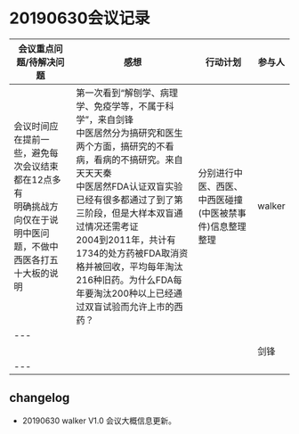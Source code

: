 # 20190630会议记录

| 会议重点问题/待解决问题 | 感想 | 行动计划 | 参与人 |
| ---- | ---- | ---- | ---- |
| 会议时间应在提前一些，避免每次会议结束都在12点多有<br>明确挑战方向仅在于说明中医问题，不做中西医各打五十大板的说明 | 第一次看到“解刨学、病理学、免疫学等，不属于科学”，来自剑锋<br>中医居然分为搞研究和医生两个方面，搞研究的不看病，看病的不搞研究。来自天天天秦<br>中医居然FDA认证双盲实验已经有很多都通过了到了第三阶段，但是大样本双盲通过情况还需考证<br>2004到2011年，共计有1734的处方药被FDA取消资格并被回收，平均每年淘汰216种旧药。为什么FDA每年要淘汰200种以上已经通过双盲试验而允许上市的西药？ | 分别进行中医、西医、中西医碰撞(中医被禁事件)信息整理整理 | walker   |
| --- | | | |
| | | | 剑锋  |
| --- | | | |

## changelog
- 20190630    walker    V1.0    会议大概信息更新。

